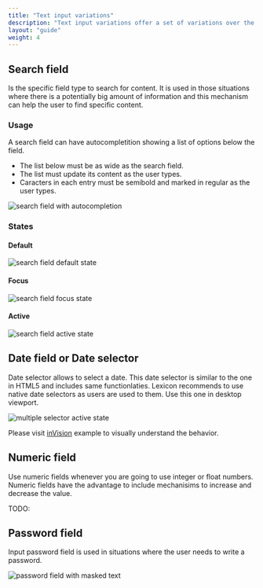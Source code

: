 ```yaml
---
title: "Text input variations"
description: "Text input variations offer a set of variations over the text input: search field, date field or date selector, numeric field"
layout: "guide"
weight: 4
---
```


## Search field

Is the specific field type to search for content. It is used in those situations where there is a potentially big amount of information and this mechanism can help the user to find specific content.

### Usage
A search field can have autocompletition showing a list of options below the field.
* The list below must be as wide as the search field.
* The list must update its content as the user types.
* Caracters in each entry must be semibold and marked in regular as the user types.

![search field with autocompletion](../../../images/SearchAutocomplete.png)

### States

#### Default

![search field default state](../../../images/InputSearch.png)

#### Focus

![search field focus state](../../../images/InputSearch+Focus.png)

#### Active

![search field active state](../../../images/InputSearch+Active.png)

## Date field or Date selector

Date selector allows to select a date. This date selector is similar to the one in HTML5 and includes same functionlaties. Lexicon recommends to use native date selectors as users are used to them. Use this one in desktop viewport.

![multiple selector active state](../../../images/DatePickerOpen.png)

Please visit [inVision](https://liferay.invisionapp.com/share/PSAI8IVRY#/228431317_Calendar_Text_Field) example to visually understand the behavior.


## Numeric field

Use numeric fields whenever you are going to use integer or float numbers. Numeric fields have the advantage to include mechanisims to increase and decrease the value.

TODO: 

## Password field

Input password field is used in situations where the user needs to write a password.

![password field with masked text](../../../images/InputPassword.png)


